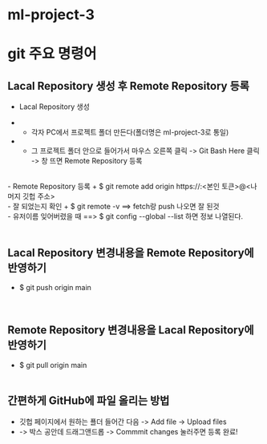 # ml-project-3



# git 주요 명령어
## Lacal Repository 생성 후 Remote Repository 등록
- Lacal Repository 생성
+ - 각자 PC에서 프로젝트 폴더 만든다(폴더명은 ml-project-3로 통일)
+ - 그 프로젝트 폴더 안으로 들어가서 마우스 오른쪽 클릭 -> Git Bash Here 클릭 -> 창 뜨면 Remote Repository 등록
<br>
- Remote Repository 등록
  + $ git remote add origin https://<user name>:<본인 토큰>@<나머지 깃헙 주소>
<br>
- 잘 되었는지 확인
  + $ git remote -v  ==> fetch랑 push 나오면 잘 된것
<br>
- 유저이름 잊어버렸을 때 ==> $ git config --global --list 하면 정보 나열된다.
<br><br>

## Lacal Repository 변경내용을 Remote Repository에 반영하기
- $ git push origin main

<br>

## Remote Repository 변경내용을 Lacal Repository에 반영하기
- $ git pull origin main
<br><br>

## 간편하게 GitHub에 파일 올리는 방법
- 깃헙 페이지에서 원하는 푤더 들어간 다음 -> Add file -> Upload files
- -> 박스 공안데 드래그앤드롭 -> Commmit changes 눌러주면 등록 완료!

